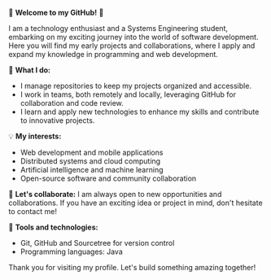 🌟 **Welcome to my GitHub!** 🌟

I am a technology enthusiast and a Systems Engineering student, embarking on my exciting journey into the world of software development. Here you will find my early projects and collaborations, where I apply and expand my knowledge in programming and web development.

🚀 **What I do:**

- I manage repositories to keep my projects organized and accessible.
- I work in teams, both remotely and locally, leveraging GitHub for collaboration and code review.
- I learn and apply new technologies to enhance my skills and contribute to innovative projects.

💡 **My interests:**

- Web development and mobile applications
- Distributed systems and cloud computing
- Artificial intelligence and machine learning
- Open-source software and community collaboration

🤝 **Let's collaborate:**
I am always open to new opportunities and collaborations. If you have an exciting idea or project in mind, don't hesitate to contact me!

🔧 **Tools and technologies:**

- Git, GitHub and Sourcetree for version control
- Programming languages: Java

Thank you for visiting my profile. Let's build something amazing together!
